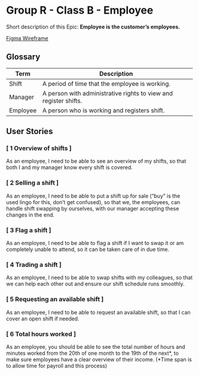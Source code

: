 # Group R - Class B - Employee

Short description of this Epic: **Employee is the customer’s employees.**

[Figma Wireframe](https://www.figma.com/file/HP6q9ZMzGzcP7QbLuuagoz/GVS-Employee-Wireframe?type=design&node-id=0-1&mode=design&t=UBH1B2rOPIuu0Mh0-0)

## Glossary

| Term      | Description                                                             |
| --------- | ----------------------------------------------------------------------- |
| Shift     | A period of time that the employee is working.                          |
| Manager   | A person with administrative rights to view and register shifts.        |
| Employee  | A person who is working and registers shift.                            |

## User Stories

### [ 1 Overview of shifts ]
As an employee, I need to be able to see an overview of my shifts, so that both I and my manager know every shift is covered.

### [ 2 Selling a shift ]
As an employee, I need to be able to put a shift up for sale (“buy” is the used lingo for this, don’t get confused), so that we, the employees, can handle shift swapping by ourselves, with our manager accepting these changes in the end.

### [ 3 Flag a shift ]
As an employee, I need to be able to flag a shift if I want to swap it or am completely unable to attend, so it can be taken care of in due time.

### [ 4 Trading a shift ]
As an employee, I need to be able to swap shifts with my colleagues, so that we can help each other out and ensure our shift schedule runs smoothly.

### [ 5 Requesting an available shift ]

As an employee, I need to be able to request an available shift, so that I can cover an open shift if needed.

### [ 6 Total hours worked ]

As an employee, you should be able to see the total number of hours and minutes worked from the 20th of one month to the 19th of the next*, to make sure employees have a clear overview of their income.
(*Time span is to allow time for payroll and this process)